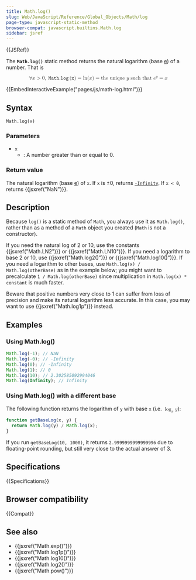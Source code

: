 ```yaml
---
title: Math.log()
slug: Web/JavaScript/Reference/Global_Objects/Math/log
page-type: javascript-static-method
browser-compat: javascript.builtins.Math.log
sidebar: jsref
---
```


{{JSRef}}

The **`Math.log()`** static method returns the natural logarithm (base [e](/en-US/docs/Web/JavaScript/Reference/Global_Objects/Math/E)) of a number. That is

<math display="block"><semantics><mrow><mo>∀</mo><mi>x</mi><mo>&gt;</mo><mn>0</mn><mo>,</mo><mspace width="0.2777777777777778em"></mspace><mrow><mo lspace="0em" rspace="0.16666666666666666em">𝙼𝚊𝚝𝚑.𝚕𝚘𝚐</mo><mo stretchy="false">(</mo><mi>𝚡</mi><mo stretchy="false">)</mo></mrow><mo>=</mo><mo lspace="0em" rspace="0em">ln</mo><mo stretchy="false">(</mo><mi>x</mi><mo stretchy="false">)</mo><mo>=</mo><mtext>the unique&nbsp;</mtext><mi>y</mi><mtext>&nbsp;such that&nbsp;</mtext><msup><mi>e</mi><mi>y</mi></msup><mo>=</mo><mi>x</mi></mrow><annotation encoding="TeX">\forall x &gt; 0,\;\mathtt{\operatorname{Math.log}(x)} = \ln(x) = \text{the unique } y \text{ such that } e^y = x</annotation></semantics></math>

{{EmbedInteractiveExample("pages/js/math-log.html")}}

## Syntax

```js-nolint
Math.log(x)
```

### Parameters

- `x`
  - : A number greater than or equal to 0.

### Return value

The natural logarithm (base [e](/en-US/docs/Web/JavaScript/Reference/Global_Objects/Math/E)) of `x`. If `x` is ±0, returns [`-Infinity`](/en-US/docs/Web/JavaScript/Reference/Global_Objects/Number/NEGATIVE_INFINITY). If `x < 0`, returns {{jsxref("NaN")}}.

## Description

Because `log()` is a static method of `Math`, you always use it as `Math.log()`, rather than as a method of a `Math` object you created (`Math` is not a constructor).

If you need the natural log of 2 or 10, use the constants {{jsxref("Math.LN2")}} or {{jsxref("Math.LN10")}}. If you need a logarithm to base 2 or 10, use {{jsxref("Math.log2()")}} or {{jsxref("Math.log10()")}}. If you need a logarithm to other bases, use `Math.log(x) / Math.log(otherBase)` as in the example below; you might want to precalculate `1 / Math.log(otherBase)` since multiplication in `Math.log(x) * constant` is much faster.

Beware that positive numbers very close to 1 can suffer from loss of precision and make its natural logarithm less accurate. In this case, you may want to use {{jsxref("Math.log1p")}} instead.

## Examples

### Using Math.log()

```js
Math.log(-1); // NaN
Math.log(-0); // -Infinity
Math.log(0); // -Infinity
Math.log(1); // 0
Math.log(10); // 2.302585092994046
Math.log(Infinity); // Infinity
```

### Using Math.log() with a different base

The following function returns the logarithm of `y` with base `x` (i.e. <math><semantics><mrow><msub><mo>log</mo><mi>x</mi></msub><mi>y</mi></mrow><annotation encoding="TeX">\log_x y</annotation></semantics></math>):

```js
function getBaseLog(x, y) {
  return Math.log(y) / Math.log(x);
}
```

If you run `getBaseLog(10, 1000)`, it returns `2.9999999999999996` due to floating-point rounding, but still very close to the actual answer of 3.

## Specifications

{{Specifications}}

## Browser compatibility

{{Compat}}

## See also

- {{jsxref("Math.exp()")}}
- {{jsxref("Math.log1p()")}}
- {{jsxref("Math.log10()")}}
- {{jsxref("Math.log2()")}}
- {{jsxref("Math.pow()")}}
